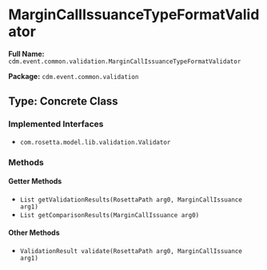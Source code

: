 # MarginCallIssuanceTypeFormatValidator

**Full Name:** `cdm.event.common.validation.MarginCallIssuanceTypeFormatValidator`

**Package:** `cdm.event.common.validation`

## Type: Concrete Class

### Implemented Interfaces

- `com.rosetta.model.lib.validation.Validator`

### Methods

#### Getter Methods

- `List getValidationResults(RosettaPath arg0, MarginCallIssuance arg1)`
- `List getComparisonResults(MarginCallIssuance arg0)`

#### Other Methods

- `ValidationResult validate(RosettaPath arg0, MarginCallIssuance arg1)`

